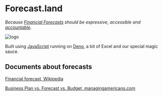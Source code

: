 # Forecast.land
_Because [Financial Forecasts](#documents-about-forecasts) should be expressive, accessible and [accountable](https://dictionary.cambridge.org/dictionary/english/accountable)._

![logo](https://github.com/stefano77it/forecast.land/raw/master/image-template.v1.png)

Built using [JavaScript](https://developer.mozilla.org/en-US/docs/Web/JavaScript) running on [Deno](https://deno.land/), a bit of Excel and our special magic sauce.

## Documents about forecasts

[Financial forecast, Wikipedia](https://en.wikipedia.org/wiki/Financial_forecast)

[Business Plan vs. Forecast vs. Budget, managingamericans.com](http://www.managingamericans.com/Executive-Leadership-General-Management/Success/Business-Plan-vs-Forecast-vs-Budget-392.htm)
